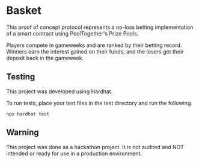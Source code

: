 # Basket

This proof of concept protocol represents a no-loss betting implementation of a smart contract using PoolTogether's Prize Pools.

Players compete in gameweeks and are ranked by their betting record. Winners earn the interest gained on their funds, and the losers get their deposit back in the gameweek.

## Testing

This project was developed using Hardhat.

To run tests, place your test files in the test directory and run the following.

```shell
npx hardhat test
```

## Warning

This project was done as a hackathon project. It is not audited and NOT intended or ready for use in a production environment.
